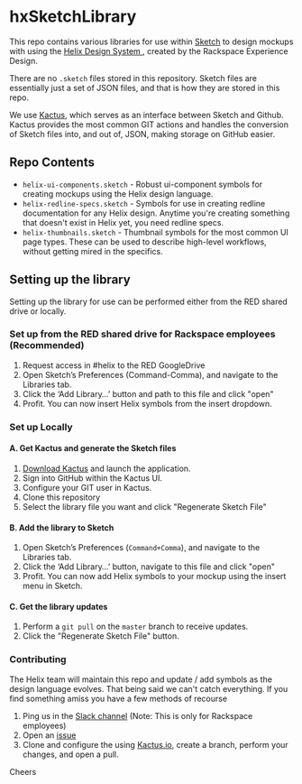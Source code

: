 # hxSketchLibrary

This repo contains various libraries for use within [Sketch](https://www.sketchapp.com/) to design mockups with using the [Helix Design System ](github.com/rackerlabs/design-system), created by the Rackspace Experience Design. 

There are no `.sketch` files stored in this repository. Sketch files are essentially just a set of JSON files, and that is how they are stored in this repo.

We use [Kactus](https://github.com/kactus-io/kactus), which serves as an interface between Sketch and Github.  Kactus provides the most common GIT actions and handles the conversion of Sketch files into, and out of, JSON, making storage on GitHub easier.

## Repo Contents

- `helix-ui-components.sketch` - Robust ui-component symbols for creating mockups using the Helix design language.
- `helix-redline-specs.sketch` - Symbols for use in creating redline documentation for any Helix design. Anytime you're creating something that doesn't exist in Helix yet, you need redline specs.
- `helix-thumbnails.sketch` - Thumbnail symbols for the most common UI page types.  These can be used to describe high-level workflows, without getting mired in the specifics.

## Setting up the library

Setting up the library for use can be performed either from the RED shared drive or locally.

### Set up from the RED shared drive for Rackspace employees (Recommended) 

1. Request access in #helix to the RED GoogleDrive
2. Open Sketch’s Preferences (Command-Comma), and navigate to the Libraries tab.
3. Click the ‘Add Library…’ button and path to this file and click "open"
4. Profit. You can now insert Helix symbols from the insert dropdown.

### Set up Locally

#### A. Get Kactus and generate the Sketch files
1. [Download Kactus](https://kactus.io/) and launch the application.
2. Sign into GitHub within the Kactus UI.
3. Configure your GIT user in Kactus.
4. Clone this repository
5. Select the library file you want and click "Regenerate Sketch File"

#### B. Add the library to Sketch
1. Open Sketch’s Preferences (`Command+Comma`), and navigate to the Libraries tab.
2. Click the ‘Add Library…’ button, navigate to this file and click "open"
3. Profit. You can now add Helix symbols to your mockup using the insert menu in Sketch.

#### C. Get the library updates
1. Perform a `git pull` on the `master` branch to receive updates.
2. Click the "Regenerate Sketch File" button.

### Contributing

The Helix team will maintain this repo and update / add symbols as the design language evolves. That being said we can't catch everything. If you find something amiss you have a few methods of recourse

1. Ping us in the [Slack channel](https://rackspace.slack.com/messages/#helix) (Note: This is only for Rackspace employees)
2. Open an [issue](https://github.com/technabors/hxSketchLibrary/issues/new)
3. Clone and configure the using [Kactus.io](http://www.kactus.io), create a branch, perform your changes, and open a pull.

Cheers